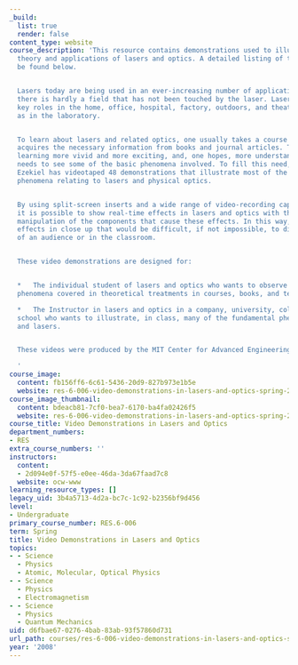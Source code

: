 ```yaml
---
_build:
  list: true
  render: false
content_type: website
course_description: 'This resource contains demonstrations used to illustrate the
  theory and applications of lasers and optics. A detailed listing of the topics can
  be found below.


  Lasers today are being used in an ever-increasing number of applications. In fact,
  there is hardly a field that has not been touched by the laser. Lasers are playing
  key roles in the home, office, hospital, factory, outdoors, and theater, as well
  as in the laboratory.


  To learn about lasers and related optics, one usually takes a course or two, or
  acquires the necessary information from books and journal articles. To make this
  learning more vivid and more exciting, and, one hopes, more understandable, one
  needs to see some of the basic phenomena involved. To fill this need, Professor
  Ezekiel has videotaped 48 demonstrations that illustrate most of the fundamental
  phenomena relating to lasers and physical optics.


  By using split-screen inserts and a wide range of video-recording capabilities,
  it is possible to show real-time effects in lasers and optics with the simultaneous
  manipulation of the components that cause these effects. In this way, one can see
  effects in close up that would be difficult, if not impossible, to display in front
  of an audience or in the classroom.


  These video demonstrations are designed for:


  *   The individual student of lasers and optics who wants to observe the various
  phenomena covered in theoretical treatments in courses, books, and technical papers.

  *   The Instructor in lasers and optics in a company, university, college, or high
  school who wants to illustrate, in class, many of the fundamental phenomena in optics
  and lasers.


  These videos were produced by the MIT Center for Advanced Engineering Study.

  '
course_image:
  content: fb156ff6-6c61-5436-20d9-827b973e1b5e
  website: res-6-006-video-demonstrations-in-lasers-and-optics-spring-2008
course_image_thumbnail:
  content: bdeacb81-7cf0-bea7-6170-ba4fa02426f5
  website: res-6-006-video-demonstrations-in-lasers-and-optics-spring-2008
course_title: Video Demonstrations in Lasers and Optics
department_numbers:
- RES
extra_course_numbers: ''
instructors:
  content:
  - 2d094e0f-57f5-e0ee-46da-3da67faad7c8
  website: ocw-www
learning_resource_types: []
legacy_uid: 3b4a5713-4d2a-bc7c-1c92-b2356bf9d456
level:
- Undergraduate
primary_course_number: RES.6-006
term: Spring
title: Video Demonstrations in Lasers and Optics
topics:
- - Science
  - Physics
  - Atomic, Molecular, Optical Physics
- - Science
  - Physics
  - Electromagnetism
- - Science
  - Physics
  - Quantum Mechanics
uid: d6fbae67-0276-4bab-83ab-93f57860d731
url_path: courses/res-6-006-video-demonstrations-in-lasers-and-optics-spring-2008
year: '2008'
---
```

